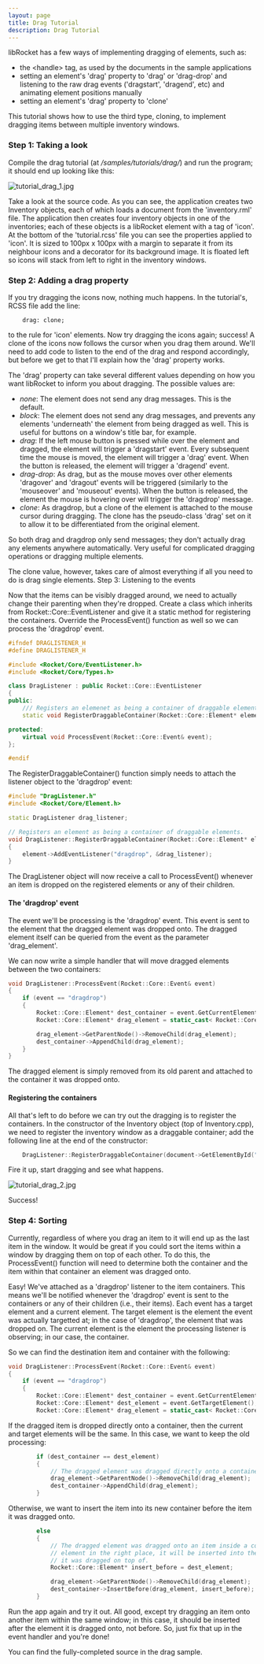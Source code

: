 ```yaml
---
layout: page
title: Drag Tutorial
description: Drag Tutorial
---
```


libRocket has a few ways of implementing dragging of elements, such as:

* the \<handle\> tag, as used by the documents in the sample applications
* setting an element's 'drag' property to 'drag' or 'drag-drop' and listening to the raw drag events ('dragstart', 'dragend', etc) and animating element positions manually
* setting an element's 'drag' property to 'clone' 

This tutorial shows how to use the third type, cloning, to implement dragging items between multiple inventory windows.

### Step 1: Taking a look

Compile the drag tutorial (at */samples/tutorials/drag/*) and run the program; it should end up looking like this:

![tutorial_drag_1.jpg](tutorial_drag_1.jpg)

Take a look at the source code. As you can see, the application creates two Inventory objects, each of which loads a document from the 'inventory.rml' file. The application then creates four inventory objects in one of the inventories; each of these objects is a libRocket element with a tag of 'icon'. At the bottom of the 'tutorial.rcss' file you can see the properties applied to 'icon'. It is sized to 100px x 100px with a margin to separate it from its neighbour icons and a decorator for its background image. It is floated left so icons will stack from left to right in the inventory windows.

### Step 2: Adding a drag property

If you try dragging the icons now, nothing much happens. In the tutorial's, RCSS file add the line:

```
	drag: clone;
```

to the rule for 'icon' elements. Now try dragging the icons again; success! A clone of the icons now follows the cursor when you drag them around. We'll need to add code to listen to the end of the drag and respond accordingly, but before we get to that I'll explain how the 'drag' property works.

The 'drag' property can take several different values depending on how you want libRocket to inform you about dragging. The possible values are:

* *none*: The element does not send any drag messages. This is the default.
* *block*: The element does not send any drag messages, and prevents any elements 'underneath' the element from being dragged as well. This is useful for buttons on a window's title bar, for example.
* *drag*: If the left mouse button is pressed while over the element and dragged, the element will trigger a 'dragstart' event. Every subsequent time the mouse is moved, the element will trigger a 'drag' event. When the button is released, the element will trigger a 'dragend' event.
* *drag-drop*: As drag, but as the mouse moves over other elements 'dragover' and 'dragout' events will be triggered (similarly to the 'mouseover' and 'mouseout' events). When the button is released, the element the mouse is hovering over will trigger the 'dragdrop' message.
* *clone*: As dragdrop, but a clone of the element is attached to the mouse cursor during dragging. The clone has the pseudo-class 'drag' set on it to allow it to be differentiated from the original element. 

So both drag and dragdrop only send messages; they don't actually drag any elements anywhere automatically. Very useful for complicated dragging operations or dragging multiple elements.

The clone value, however, takes care of almost everything if all you need to do is drag single elements.
Step 3: Listening to the events

Now that the items can be visibly dragged around, we need to actually change their parenting when they're dropped. Create a class which inherits from Rocket::Core::EventListener and give it a static method for registering the containers. Override the ProcessEvent() function as well so we can process the 'dragdrop' event.

```cpp
#ifndef DRAGLISTENER_H
#define DRAGLISTENER_H

#include <Rocket/Core/EventListener.h>
#include <Rocket/Core/Types.h>

class DragListener : public Rocket::Core::EventListener
{
public:
	/// Registers an elemenet as being a container of draggable elements.
	static void RegisterDraggableContainer(Rocket::Core::Element* element);

protected:
	virtual void ProcessEvent(Rocket::Core::Event& event);
};

#endif
```

The RegisterDraggableContainer() function simply needs to attach the listener object to the 'dragdrop' event:

```cpp
#include "DragListener.h"
#include <Rocket/Core/Element.h>

static DragListener drag_listener;

// Registers an element as being a container of draggable elements.
void DragListener::RegisterDraggableContainer(Rocket::Core::Element* element)
{
	element->AddEventListener("dragdrop", &drag_listener);
}
```

The DragListener object will now receive a call to ProcessEvent() whenever an item is dropped on the registered elements or any of their children.

#### The 'dragdrop' event

The event we'll be processing is the 'dragdrop' event. This event is sent to the element that the dragged element was dropped onto. The dragged element itself can be queried from the event as the parameter 'drag_element'.

We can now write a simple handler that will move dragged elements between the two containers:

```cpp
void DragListener::ProcessEvent(Rocket::Core::Event& event)
{
	if (event == "dragdrop")
	{
		Rocket::Core::Element* dest_container = event.GetCurrentElement();
		Rocket::Core::Element* drag_element = static_cast< Rocket::Core::Element* >(event.GetParameter< void* >("drag_element", NULL));

		drag_element->GetParentNode()->RemoveChild(drag_element);
		dest_container->AppendChild(drag_element);
	}
}
```

The dragged element is simply removed from its old parent and attached to the container it was dropped onto.

#### Registering the containers

All that's left to do before we can try out the dragging is to register the containers. In the constructor of the Inventory object (top of Inventory.cpp), we need to register the inventory window as a draggable container; add the following line at the end of the constructor:

```cpp
	DragListener::RegisterDraggableContainer(document->GetElementById("content"));
```

Fire it up, start dragging and see what happens.

![tutorial_drag_2.jpg](tutorial_drag_2.jpg)

Success!

### Step 4: Sorting

Currently, regardless of where you drag an item to it will end up as the last item in the window. It would be great if you could sort the items within a window by dragging them on top of each other. To do this, the ProcessEvent() function will need to determine both the container and the item within that container an element was dragged onto.

Easy! We've attached as a 'dragdrop' listener to the item containers. This means we'll be notified whenever the 'dragdrop' event is sent to the containers or any of their children (i.e., their items). Each event has a target element and a current element. The target element is the element the event was actually targetted at; in the case of 'dragdrop', the element that was dropped on. The current element is the element the processing listener is observing; in our case, the container.

So we can find the destination item and container with the following:

```cpp
void DragListener::ProcessEvent(Rocket::Core::Event& event)
{
	if (event == "dragdrop")
	{
		Rocket::Core::Element* dest_container = event.GetCurrentElement();
		Rocket::Core::Element* dest_element = event.GetTargetElement();
		Rocket::Core::Element* drag_element = static_cast< Rocket::Core::Element* >(event.GetParameter< void* >("drag_element", NULL));
```

If the dragged item is dropped directly onto a container, then the current and target elements will be the same. In this case, we want to keep the old processing:

```cpp
		if (dest_container == dest_element)
		{
			// The dragged element was dragged directly onto a container.
			drag_element->GetParentNode()->RemoveChild(drag_element);
			dest_container->AppendChild(drag_element);
		}
```

Otherwise, we want to insert the item into its new container before the item it was dragged onto.

```cpp
		else
		{
			// The dragged element was dragged onto an item inside a container. In order to get the
			// element in the right place, it will be inserted into the container before the item
			// it was dragged on top of.
			Rocket::Core::Element* insert_before = dest_element;

			drag_element->GetParentNode()->RemoveChild(drag_element);
			dest_container->InsertBefore(drag_element, insert_before);
		}
```

Run the app again and try it out. All good, except try dragging an item onto another item within the same window; in this case, it should be inserted after the element it is dragged onto, not before. So, just fix that up in the event handler and you're done!

You can find the fully-completed source in the drag sample. 